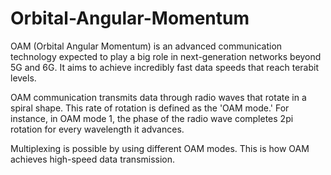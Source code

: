 
# Orbital-Angular-Momentum
OAM (Orbital Angular Momentum) is an advanced communication technology expected to play a big role in next-generation networks beyond 5G and 6G. It aims to achieve incredibly fast data speeds that reach terabit levels.

OAM communication transmits data through radio waves that rotate in a spiral shape. This rate of rotation is defined as the 'OAM mode.' For instance, in OAM mode 1, the phase of the radio wave completes 2pi rotation for every wavelength it advances.

Multiplexing is possible by using different OAM modes. This is how OAM achieves high-speed data transmission.

